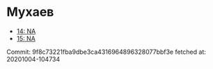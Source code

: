 # Мухаев
- [14: NA](14.md)
- [15: NA](15.md)

Commit: 9f8c73221fba9dbe3ca4316964896328077bbf3e
 fetched at: 20201004-104734
